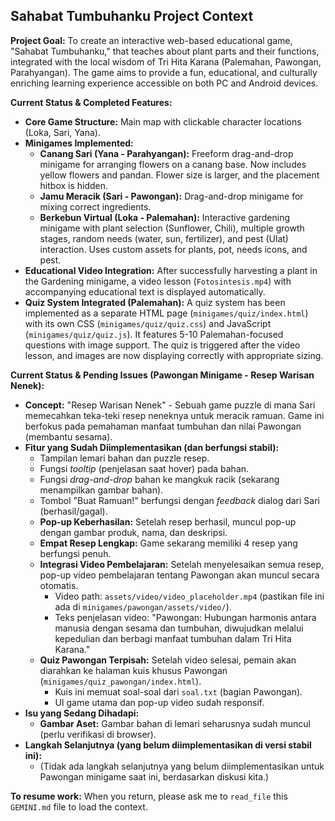 ## Sahabat Tumbuhanku Project Context

**Project Goal:**
To create an interactive web-based educational game, "Sahabat Tumbuhanku," that teaches about plant parts and their functions, integrated with the local wisdom of Tri Hita Karana (Palemahan, Pawongan, Parahyangan). The game aims to provide a fun, educational, and culturally enriching learning experience accessible on both PC and Android devices.

**Current Status & Completed Features:**
- **Core Game Structure:** Main map with clickable character locations (Loka, Sari, Yana).
- **Minigames Implemented:**
  - **Canang Sari (Yana - Parahyangan):** Freeform drag-and-drop minigame for arranging flowers on a canang base. Now includes yellow flowers and pandan. Flower size is larger, and the placement hitbox is hidden.
  - **Jamu Meracik (Sari - Pawongan):** Drag-and-drop minigame for mixing correct ingredients.
  - **Berkebun Virtual (Loka - Palemahan):** Interactive gardening minigame with plant selection (Sunflower, Chili), multiple growth stages, random needs (water, sun, fertilizer), and pest (Ulat) interaction. Uses custom assets for plants, pot, needs icons, and pest.
- **Educational Video Integration:** After successfully harvesting a plant in the Gardening minigame, a video lesson (`Fotosintesis.mp4`) with accompanying educational text is displayed automatically.
- **Quiz System Integrated (Palemahan):** A quiz system has been implemented as a separate HTML page (`minigames/quiz/index.html`) with its own CSS (`minigames/quiz/quiz.css`) and JavaScript (`minigames/quiz/quiz.js`). It features 5-10 Palemahan-focused questions with image support. The quiz is triggered after the video lesson, and images are now displaying correctly with appropriate sizing.

**Current Status & Pending Issues (Pawongan Minigame - Resep Warisan Nenek):**
- **Concept:** "Resep Warisan Nenek" - Sebuah game puzzle di mana Sari memecahkan teka-teki resep neneknya untuk meracik ramuan. Game ini berfokus pada pemahaman manfaat tumbuhan dan nilai Pawongan (membantu sesama).
- **Fitur yang Sudah Diimplementasikan (dan berfungsi stabil):**
    - Tampilan lemari bahan dan puzzle resep.
    - Fungsi *tooltip* (penjelasan saat hover) pada bahan.
    - Fungsi *drag-and-drop* bahan ke mangkuk racik (sekarang menampilkan gambar bahan).
    - Tombol "Buat Ramuan!" berfungsi dengan *feedback* dialog dari Sari (berhasil/gagal).
    - **Pop-up Keberhasilan:** Setelah resep berhasil, muncul pop-up dengan gambar produk, nama, dan deskripsi.
    - **Empat Resep Lengkap:** Game sekarang memiliki 4 resep yang berfungsi penuh.
    - **Integrasi Video Pembelajaran:** Setelah menyelesaikan semua resep, pop-up video pembelajaran tentang Pawongan akan muncul secara otomatis.
        - Video path: `assets/video/video_placeholder.mp4` (pastikan file ini ada di `minigames/pawongan/assets/video/`).
        - Teks penjelasan video: "Pawongan: Hubungan harmonis antara manusia dengan sesama dan tumbuhan, diwujudkan melalui kepedulian dan berbagi manfaat tumbuhan dalam Tri Hita Karana."
    - **Quiz Pawongan Terpisah:** Setelah video selesai, pemain akan diarahkan ke halaman kuis khusus Pawongan (`minigames/quiz_pawongan/index.html`).
        - Kuis ini memuat soal-soal dari `soal.txt` (bagian Pawongan).
        - UI game utama dan pop-up video sudah responsif.
- **Isu yang Sedang Dihadapi:**
    - **Gambar Aset:** Gambar bahan di lemari seharusnya sudah muncul (perlu verifikasi di browser).
- **Langkah Selanjutnya (yang belum diimplementasikan di versi stabil ini):**
    - (Tidak ada langkah selanjutnya yang belum diimplementasikan untuk Pawongan minigame saat ini, berdasarkan diskusi kita.)

**To resume work:** When you return, please ask me to `read_file` this `GEMINI.md` file to load the context.